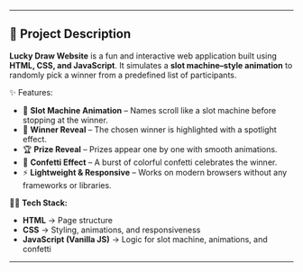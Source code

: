 
---

## 📌 Project Description

**Lucky Draw Website** is a fun and interactive web application built using **HTML, CSS, and JavaScript**.
It simulates a **slot machine–style animation** to randomly pick a winner from a predefined list of participants.

✨ Features:

* 🎰 **Slot Machine Animation** – Names scroll like a slot machine before stopping at the winner.
* 🎉 **Winner Reveal** – The chosen winner is highlighted with a spotlight effect.
* 🏆 **Prize Reveal** – Prizes appear one by one with smooth animations.
* 🎊 **Confetti Effect** – A burst of colorful confetti celebrates the winner.
* ⚡ **Lightweight & Responsive** – Works on modern browsers without any frameworks or libraries.

👨‍💻 **Tech Stack:**

* **HTML** → Page structure
* **CSS** → Styling, animations, and responsiveness
* **JavaScript (Vanilla JS)** → Logic for slot machine, animations, and confetti

---

